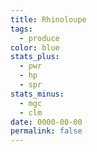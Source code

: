 ```yaml
---
title: Rhinoloupe
tags:
  - produce
color: blue
stats_plus:
  - pwr
  - hp
  - spr
stats_minus:
  - mgc
  - clm
date: 0000-00-00
permalink: false
---
```

